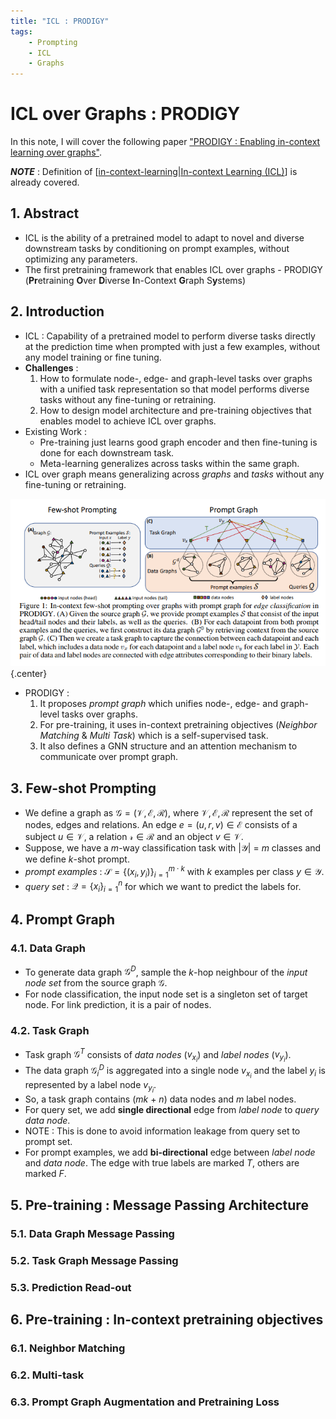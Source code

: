```yaml
---
title: "ICL : PRODIGY"
tags:
    - Prompting
    - ICL
    - Graphs
---
```


# ICL over Graphs : PRODIGY

In this note, I will cover the following paper ["PRODIGY : Enabling in-context learning over graphs"](https://arxiv.org/abs/2305.12600).

_**NOTE**_ : Definition of [[in-context-learning|In-context Learning (ICL)]] is already covered.


## 1. Abstract

- ICL is the ability of a pretrained model to adapt to novel and diverse downstream tasks by conditioning on prompt examples, without optimizing any parameters.
- The first pretraining framework that enables ICL over graphs - PRODIGY (**Pr**etraining **O**ver **D**iverse **I**n-Context **G**raph S**y**stems)

## 2. Introduction

- ICL : Capability of a pretrained model to perform diverse tasks directly at the prediction time when prompted with just a few examples, without any model training or fine tuning.
- **Challenges** :
    1. How to formulate node-, edge- and graph-level tasks over graphs with a unified task representation so that model performs diverse tasks without any fine-tuning or retraining.
    2. How to design model architecture and pre-training objectives that enables model to achieve ICL over graphs.
- Existing Work :
    - Pre-training just learns good graph encoder and then fine-tuning is done for each downstream task.
    - Meta-learning generalizes across tasks within the same graph.
- ICL over graph means generalizing across _graphs_ and _tasks_ without any fine-tuning or retraining.

![prodigy](../../assets/Notes/Graph_Neural_Networks/icl-over-graphs-prodigy-1.png){.center}

- PRODIGY :  
    1. It proposes _prompt graph_ which unifies node-, edge- and graph-level tasks over graphs.
    2. For pre-training, it uses in-context pretraining objectives (_Neighbor Matching_ & _Multi Task_) which is a self-supervised task.
    3. It also defines a GNN structure and an attention mechanism to communicate over prompt graph.

## 3. Few-shot Prompting

- We define a graph as $\mathcal{G} = (\mathcal{V},\mathcal{E}, \mathcal{R})$, where $\mathcal{V},\mathcal{E}, \mathcal{R}$ represent the set of nodes, edges and relations. An edge $e = (u,r,v) \in \mathcal{E}$ consists of a subject $u \in \mathcal{V}$, a relation $\mathcal{r} \in \mathcal{R}$ and an object $v \in \mathcal{V}$.
- Suppose, we have a _m_-way classification task with |$\mathcal{Y}$| = _m_ classes and we define _k_-shot prompt.
- _prompt examples_ : $\mathcal{S} = \{(x_i, y_i)\}_{i=1}^{m \cdot k}$ with _k_ examples per class $y \in \mathcal{Y}$.
- _query set_ : $\mathcal{Q} = \{x_i\}_{i=1}^n$ for which we want to predict the labels for.

## 4. Prompt Graph

### 4.1. Data Graph

- To generate data graph $\mathcal{G}^D$, sample the _k_-hop neighbour of the _input node set_ from the source graph $\mathcal{G}$.
- For node classification, the input node set is a singleton set of target node. For link prediction, it is a pair of nodes.

### 4.2. Task Graph

- Task graph $\mathcal{G}^T$ consists of _data nodes_ ($v_{x_i}$) and _label nodes_ ($v_{y_i}$).
- The data graph $\mathcal{G}_i^D$ is aggregated into a single node $v_{x_i}$ and the label $y_i$ is represented by a label node $v_{y_i}$.
- So, a task graph contains (_mk_ + _n_) data nodes and _m_ label nodes.
- For query set, we add **single directional** edge from _label node_ to _query data node_. 
- NOTE : This is done to avoid information leakage from query set to prompt set.
- For prompt examples, we add **bi-directional** edge between _label node_ and _data node_. The edge with true labels are marked $T$, others are marked $F$.

## 5. Pre-training : Message Passing Architecture

### 5.1. Data Graph Message Passing

### 5.2. Task Graph Message Passing

### 5.3. Prediction Read-out

## 6. Pre-training : In-context pretraining objectives

### 6.1. Neighbor Matching

### 6.2. Multi-task

### 6.3. Prompt Graph Augmentation and Pretraining Loss

[//begin]: # "Autogenerated link references for markdown compatibility"
[in-context-learning|In-context Learning (ICL)]: ../Miscellaneous/in-context-learning "In-context Learning (ICL)"
[//end]: # "Autogenerated link references"


[//begin]: # "Autogenerated link references for markdown compatibility"
[in-context-learning|In-context Learning (ICL)]: ../Miscellaneous/in-context-learning "In-context Learning (ICL)"
[//end]: # "Autogenerated link references"